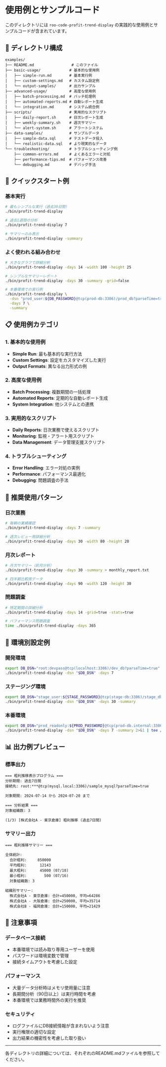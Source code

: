 # 使用例とサンプルコード

このディレクトリには `roo-code-profit-trend-display` の実践的な使用例とサンプルコードが含まれています。

## 📁 ディレクトリ構成

```
examples/
├── README.md                 # このファイル
├── basic-usage/             # 基本的な使用例
│   ├── simple-run.md        # 基本実行例
│   ├── custom-settings.md   # カスタム設定例
│   └── output-samples/      # 出力サンプル
├── advanced-usage/          # 高度な使用例
│   ├── batch-processing.md  # バッチ処理例
│   ├── automated-reports.md # 自動レポート生成
│   └── integration.md       # システム統合例
├── scripts/                 # 実用的なスクリプト
│   ├── daily-report.sh      # 日次レポート生成
│   ├── weekly-summary.sh    # 週次サマリー
│   └── alert-system.sh      # アラートシステム
├── data-samples/            # サンプルデータ
│   ├── sample-data.sql      # テストデータ投入
│   └── realistic-data.sql   # より現実的なデータ
└── troubleshooting/         # トラブルシューティング例
    ├── common-errors.md     # よくあるエラーと対処
    ├── performance-tips.md  # パフォーマンス改善
    └── debugging.md         # デバッグ手法
```

## 🚀 クイックスタート例

### 基本実行
```bash
# 最もシンプルな実行（過去30日間）
./bin/profit-trend-display

# 過去1週間の分析
./bin/profit-trend-display 7

# サマリーのみ表示
./bin/profit-trend-display -summary
```

### よく使われる組み合わせ
```bash
# 大きなグラフで詳細分析
./bin/profit-trend-display -days 14 -width 100 -height 25

# シンプルなサマリーレポート
./bin/profit-trend-display -days 30 -summary -grid=false

# 本番環境での実行例
./bin/profit-trend-display \
  -dsn "prod_user:${DB_PASSWORD}@tcp(prod-db:3306)/prod_db?parseTime=true" \
  -days 7 \
  -summary
```

## 📋 使用例カテゴリ

### 1. 基本的な使用例
- **Simple Run**: 最も基本的な実行方法
- **Custom Settings**: 設定をカスタマイズした実行
- **Output Formats**: 異なる出力形式の例

### 2. 高度な使用例
- **Batch Processing**: 複数期間の一括処理
- **Automated Reports**: 定期的な自動レポート生成
- **System Integration**: 他システムとの連携

### 3. 実用的なスクリプト
- **Daily Reports**: 日次業務で使えるスクリプト
- **Monitoring**: 監視・アラート用スクリプト
- **Data Management**: データ管理支援スクリプト

### 4. トラブルシューティング
- **Error Handling**: エラー対処の実例
- **Performance**: パフォーマンス最適化
- **Debugging**: 問題調査の手法

## 🎯 推奨使用パターン

### 日次業務
```bash
# 毎朝の業績確認
./bin/profit-trend-display -days 7 -summary

# 週次レビュー用詳細分析
./bin/profit-trend-display -days 30 -width 80 -height 20
```

### 月次レポート
```bash
# 月次サマリー（前月分析）
./bin/profit-trend-display -days 30 -summary > monthly_report.txt

# 四半期比較用データ
./bin/profit-trend-display -days 90 -width 120 -height 30
```

### 問題調査
```bash
# 特定期間の詳細分析
./bin/profit-trend-display -days 14 -grid=true -stats=true

# パフォーマンス問題調査
time ./bin/profit-trend-display -days 365
```

## 🔧 環境別設定例

### 開発環境
```bash
export DB_DSN="root:devpass@tcp(localhost:3306)/dev_db?parseTime=true"
./bin/profit-trend-display -dsn "$DB_DSN" -days 7
```

### ステージング環境
```bash
export DB_DSN="stage_user:${STAGE_PASSWORD}@tcp(stage-db:3306)/stage_db?parseTime=true"
./bin/profit-trend-display -dsn "$DB_DSN" -days 30 -summary
```

### 本番環境
```bash
export DB_DSN="prod_readonly:${PROD_PASSWORD}@tcp(prod-db.internal:3306)/production?parseTime=true"
./bin/profit-trend-display -dsn "$DB_DSN" -days 7 -summary 2>&1 | tee /var/log/profit-analysis.log
```

## 📊 出力例プレビュー

### 標準出力
```
=== 粗利推移表示プログラム ===
分析期間: 過去7日間
接続先: root:***@tcp(mysql.local:3306)/sample_mysql?parseTime=true

対象期間: 2024-07-14 から 2024-07-20 まで

=== 分析結果 ===
対象組織数: 3

(1/3) [株式会社A - 東京倉庫] 粗利推移 (過去7日間)
```

### サマリー出力
```
=== 粗利推移サマリー ===

全体統計:
  合計粗利:     850000
  平均粗利:      12143
  最大粗利:      45000 (07/18)
  最小粗利:        500 (07/16)
  対象組織数: 3

組織別サマリー:
  株式会社A - 東京倉庫: 合計=450000, 平均=64286
  株式会社A - 大阪倉庫: 合計=250000, 平均=35714
  株式会社B - 福岡倉庫: 合計=150000, 平均=21429
```

## 🚨 注意事項

### データベース接続
- 本番環境では読み取り専用ユーザーを使用
- パスワードは環境変数で管理
- 接続タイムアウトを考慮した設定

### パフォーマンス
- 大量データ分析時はメモリ使用量に注意
- 長期間分析（90日以上）は実行時間を考慮
- 本番環境では業務時間外の実行を推奨

### セキュリティ
- ログファイルにDB接続情報が含まれないよう注意
- 実行権限の適切な設定
- 出力結果の機密性を考慮した取り扱い

---

各ディレクトリの詳細については、それぞれのREADME.mdファイルを参照してください。
